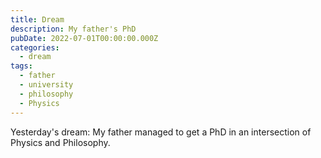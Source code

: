 ```yaml
---
title: Dream
description: My father's PhD
pubDate: 2022-07-01T00:00:00.000Z
categories:
  - dream
tags:
  - father
  - university
  - philosophy
  - Physics
---
```


Yesterday's dream: My father managed to get a PhD in an intersection of Physics and Philosophy.
